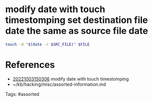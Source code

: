 # modify date with touch timestomping set destination file date the same as source file date
```bash
touch -d "$(date -r $SRC_FILE)" $FILE
```

# References
- [20221003150306](/zet/20221003150306/README.md) modify date with touch timestomping
- ~/kb/hacking/misc/assorted-information.md

Tags:
    #assorted
